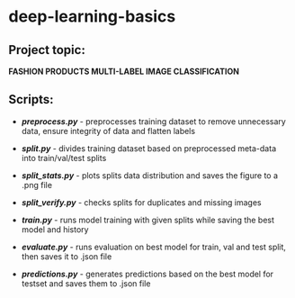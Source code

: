 # deep-learning-basics

## Project topic:

**FASHION PRODUCTS MULTI-LABEL IMAGE CLASSIFICATION**

## Scripts:

- ***preprocess.py*** - preprocesses training dataset to remove unnecessary data, ensure integrity of data and flatten labels

- ***split.py*** - divides training dataset based on preprocessed meta-data into train/val/test splits

- ***split_stats.py*** - plots splits data distribution and saves the figure to a .png file

- ***split_verify.py*** - checks splits for duplicates and missing images

- ***train.py*** - runs model training with given splits while saving the best model and history

- ***evaluate.py*** - runs evaluation on best model for train, val and test split, then saves it to .json file

- ***predictions.py*** - generates predictions based on the best model for testset and saves them to .json file
